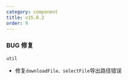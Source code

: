 ```yaml
---
category: component
title: v15.8.2
order: 9
---
```


### BUG 修复

`util`

- 修复`downloadFile、selectFile`导出路径错误
